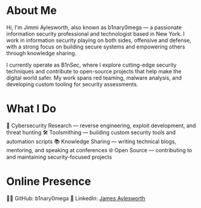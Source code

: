 <!--
**b1nary0mega/b1nary0mega** is a ✨ _special_ ✨ repository because its `README.md` (this file) appears on your GitHub profile.

Here are some ideas to get you started:

- 🔭 I’m currently working on ...
- 🌱 I’m currently learning ...
- 👯 I’m looking to collaborate on ...
- 🤔 I’m looking for help with ...
- 💬 Ask me about ...
- 📫 How to reach me: ...
- 😄 Pronouns: ...
- ⚡ Fun fact: ...
-->

# About Me
Hi, I'm Jimmi Aylesworth, also known as b1nary0mega — a passionate information security professional and technologist based in New York. I work in information security playing on both sides, offensive and defense, with a strong focus on building secure systems and empowering others through knowledge sharing.

I currently operate as B1nSec, where I explore cutting-edge security techniques and contribute to open-source projects that help make the digital world safer. My work spans red teaming, malware analysis, and developing custom tooling for security assessments.

# What I Do
🔐 Cybersecurity Research — reverse engineering, exploit development, and threat hunting
🛠️ Toolsmithing — building custom security tools and automation scripts
📚 Knowledge Sharing — writing technical blogs, mentoring, and speaking at conferences
🌐 Open Source — contributing to and maintaining security-focused projects

# Online Presence
🧑‍💻 GitHub: b1nary0mega
💼 LinkedIn: [James Aylesworth](https://www.linkedin.com/in/jamesaylesworth/)
